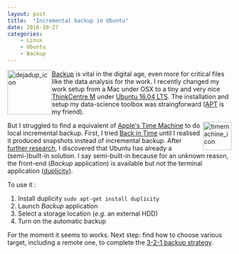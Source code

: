```yaml
---
layout: post
title:  "Incremental backup in Ubuntu"
date: 2016-10-27 
categories:
    - Linux
    - Ubuntu
    - Backup
---
```


<img src="https://raw.githubusercontent.com/gnome-design-team/gnome-icons/master/apps/hicolor/256x256/apps/deja-dup.png" alt="dejadup_icon" style="float:left;width:100px;height:100px;">

[Backup](https://en.wikipedia.org/wiki/Backup) is vital in the digital age, even more for critical files like the data analysis for the work. I recently changed my work setup from a Mac under OSX to a tiny and very nice [ThinkCentre M](https://en.wikipedia.org/wiki/ThinkCentre#M83_Tiny) under [Ubuntu 16.04 LTS](https://en.wikipedia.org/wiki/Ubuntu_version_history#Ubuntu_16.04_LTS_.28Xenial_Xerus.29). The installation and setup my data-science toolbox was straingforward ([APT](https://en.wikipedia.org/wiki/Advanced_Packaging_Tool) is my friend). 


<img src="https://en.wikipedia.org/wiki/Time_Machine_(macOS)#/media/File:Time_Machine.png" alt="timemachine_icon" style="float:right;width:64px;height:64px;">

But I struggled to find a equivalent of [Apple's Time Machine](https://en.wikipedia.org/wiki/Time_Machine_(macOS)) to do local incremental backup. First, I tried [Back in Time](https://github.com/bit-team/backintime) until I realised it produced snapshots instead of incremental backup. After [further research](https://help.ubuntu.com/community/BackupYourSystem), I discovered that Ubuntu has already a (semi-)built-in solution. I say semi-built-in because for an unknown reason, the front-end (*Backup* application) is available but not the terminal application ([duplicity](https://en.wikipedia.org/wiki/Duplicity_(software))).

To use it :

1. Install duplicity `sudo apt-get install duplicity`
2. Launch *Backup* application
3. Select a storage location (*e.g.* an external HDD)
4. Turn on the automatic backup

For the moment it seems to works. Next step: find how to choose various target, including a remote one, to complete the [3-2-1 backup strategy](https://www.backblaze.com/blog/the-3-2-1-backup-strategy/).
